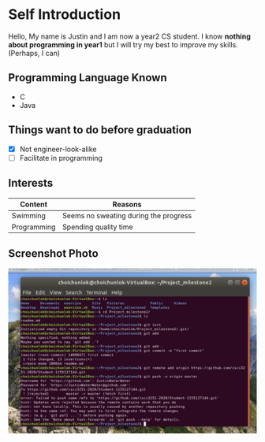 # Self Introduction
Hello, My name is Justin and I am now a year2 CS student. I know **nothing about programming in year1** but I will try my best to improve my skills.(Perhaps, I can)
## Programming Language Known
  * C
  * Java
## Things want to do before graduation
- [x] Not engineer-look-alike
- [ ] Facilitate in programming
## Interests 
Content | Reasons
------------ | ------------
Swimming | Seems no sweating during the progress
Programming | Spending quality time
## Screenshot Photo
![image](1155127144_ProjectMilestone2.png)
